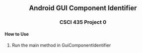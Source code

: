 <h2 style="text-align:center">Android GUI Component Identifier</h2>
<h3 style="text-align:center">CSCI 435 Project 0</h3>

<h4>How to Use</h4>

<ol>
<li>Run the main method in GuiComponentIdentifier</li>
</ol>